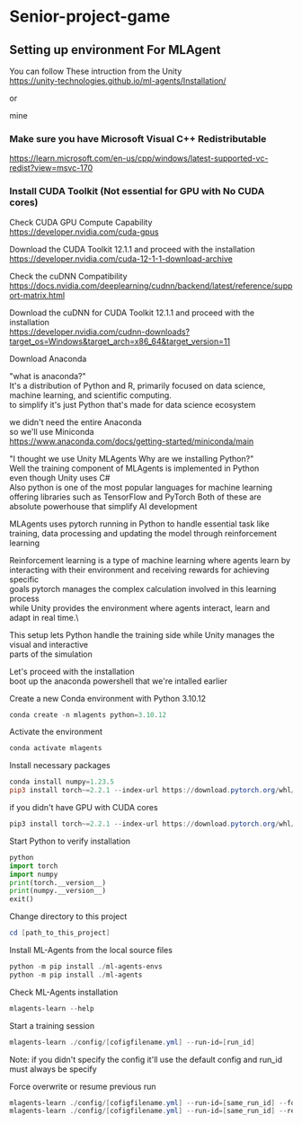 # Senior-project-game
 
## Setting up environment For MLAgent
You can follow These intruction from the Unity\
https://unity-technologies.github.io/ml-agents/Installation/

or

mine

### Make sure you have Microsoft Visual C++ Redistributable
https://learn.microsoft.com/en-us/cpp/windows/latest-supported-vc-redist?view=msvc-170

### Install CUDA Toolkit (Not essential for GPU with No CUDA cores)
Check CUDA GPU Compute Capability\
https://developer.nvidia.com/cuda-gpus

Download the CUDA Toolkit 12.1.1 and proceed with the installation\
https://developer.nvidia.com/cuda-12-1-1-download-archive

Check the cuDNN Compatibility\
https://docs.nvidia.com/deeplearning/cudnn/backend/latest/reference/support-matrix.html

Download the cuDNN for CUDA Toolkit 12.1.1 and proceed with the installation\
https://developer.nvidia.com/cudnn-downloads?target_os=Windows&target_arch=x86_64&target_version=11

Download Anaconda

"what is anaconda?"\
It's a distribution of Python and R, primarily focused on data science, machine learning, and scientific computing.\
to simplify it's just Python that's made for data science ecosystem

we didn't need the entire Anaconda\
so we'll use Miniconda\
https://www.anaconda.com/docs/getting-started/miniconda/main

"I thought we use Unity MLAgents Why are we installing Python?"\
Well the training component of MLAgents is implemented in Python\
 even though Unity uses C#\
 Also python is one of the most popular languages for machine learning\
 offering libraries such as TensorFlow and PyTorch  Both of these are\
 absolute powerhouse that simplify AI development

MLAgents uses pytorch running in Python to handle essential task like\
training, data processing and updating the model through reinforcement learning

Reinforcement learning is a type of machine learning where agents learn by\
interacting with their environment and receiving rewards for achieving specific\
goals pytorch manages the complex calculation involved in this learning process\
while Unity provides the environment where agents interact, learn and adapt in real time.\

This setup lets Python handle the training side while Unity manages the visual and interactive\
parts of the simulation

Let's proceed with the installation\
boot up the anaconda powershell that we're intalled earlier

Create a new Conda environment with Python 3.10.12
```powershell
conda create -n mlagents python=3.10.12
```

Activate the environment
```powershell
conda activate mlagents
```

Install necessary packages
```powershell
conda install numpy=1.23.5
pip3 install torch~=2.2.1 --index-url https://download.pytorch.org/whl/cu121
```
if you didn't have GPU with CUDA cores
```powershell
pip3 install torch~=2.2.1 --index-url https://download.pytorch.org/whl/cpu
```

Start Python to verify installation
```python
python
import torch
import numpy
print(torch.__version__)
print(numpy.__version__)
exit()
```
Change directory to this project
```powershell
cd [path_to_this_project]
```

Install ML-Agents from the local source files
```powershell
python -m pip install ./ml-agents-envs
python -m pip install ./ml-agents
```
Check ML-Agents installation
```powershell
mlagents-learn --help
```
Start a training session

```powershell
mlagents-learn ./config/[cofigfilename.yml] --run-id=[run_id]
```
Note: if you didn't specify the config it'll use the default config and run_id must always be specify

Force overwrite or resume previous run
```powershell
mlagents-learn ./config/[cofigfilename.yml] --run-id=[same_run_id] --force
mlagents-learn ./config/[cofigfilename.yml] --run-id=[same_run_id] --resume
```
